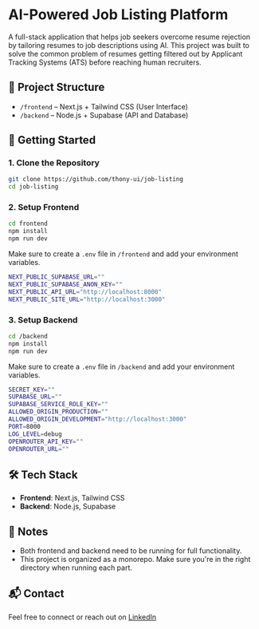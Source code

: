 # AI-Powered Job Listing Platform

A full-stack application that helps job seekers overcome resume rejection by tailoring resumes to job descriptions using AI. This project was built to solve the common problem of resumes getting filtered out by Applicant Tracking Systems (ATS) before reaching human recruiters.

## 📁 Project Structure

- `/frontend` – Next.js + Tailwind CSS (User Interface)
- `/backend` – Node.js + Supabase (API and Database)

## 🚀 Getting Started

### 1. Clone the Repository

```bash
git clone https://github.com/thony-ui/job-listing
cd job-listing
````

### 2. Setup Frontend

```bash
cd frontend
npm install
npm run dev
```
Make sure to create a `.env` file in `/frontend` and add your environment variables.

```bash
NEXT_PUBLIC_SUPABASE_URL=""
NEXT_PUBLIC_SUPABASE_ANON_KEY=""
NEXT_PUBLIC_API_URL="http://localhost:8000"
NEXT_PUBLIC_SITE_URL="http://localhost:3000"
```

### 3. Setup Backend

```bash
cd /backend
npm install
npm run dev
```

Make sure to create a `.env` file in `/backend` and add your environment variables.

```bash
SECRET_KEY=""
SUPABASE_URL=""
SUPABASE_SERVICE_ROLE_KEY=""
ALLOWED_ORIGIN_PRODUCTION=""
ALLOWED_ORIGIN_DEVELOPMENT="http://localhost:3000"
PORT=8000
LOG_LEVEL=debug
OPENROUTER_API_KEY=""
OPENROUTER_URL=""
```


## 🛠 Tech Stack

* **Frontend**: Next.js, Tailwind CSS
* **Backend**: Node.js, Supabase

## 📌 Notes

* Both frontend and backend need to be running for full functionality.
* This project is organized as a monorepo. Make sure you're in the right directory when running each part.

## 📬 Contact

Feel free to connect or reach out on [LinkedIn](https://www.linkedin.com/in/anthony-hermanto-043097211/)

